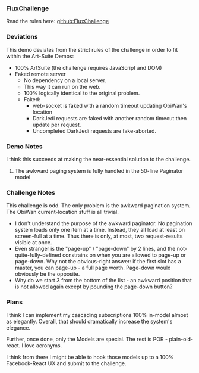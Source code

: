 ### FluxChallenge

Read the rules here: [github:FluxChallenge](https://github.com/staltz/flux-challenge)

### Deviations

This demo deviates from the strict rules of the challenge in order to fit within the Art-Suite Demos:

* 100% ArtSuite (the challenge requires JavaScript and DOM)
* Faked remote server
	* No dependency on a local server.
	* This way it can run on the web.
	* 100% logically identical to the original problem.
	* Faked:
		* web-socket is faked with a random timeout updating ObiWan's location
		* DarkJedi requests are faked with another random timeout then update per request.
		* Uncompleted DarkJedi requests are fake-aborted.

### Demo Notes

I think this succeeds at making the near-essential solution to the challenge.

1. The awkward paging system is fully handled in the 50-line Paginator model

### Challenge Notes

This challenge is odd. The only problem is the awkward pagination system. The ObiWan current-location stuff is all trivial.

* I don't understand the purpose of the awkward paginator. No pagination system loads only one item at a time. Instead, they all load at least on screen-full at a time. Thus there is only, at most, two request-results visible at once.
* Even stranger is the "page-up" / "page-down" by 2 lines, and the not-quite-fully-defined constrains on when you are allowed to page-up or page-down. Why not the obvious-right answer: if the first slot has a master, you can page-up - a full page worth. Page-down would obviously be the opposite.
* Why do we start 3 from the bottom of the list - an awkward position that is not allowed again except by pounding the page-down button?

### Plans

I think I can implement my cascading subscriptions 100% in-model almost as elegantly. Overall, that should dramatically increase the system's elegance.

Further, once done, only the Models are special. The rest is POR - plain-old-react. I love acronyms.

I think from there I might be able to hook those models up to a 100% Facebook-React UX and submit to the challenge.
